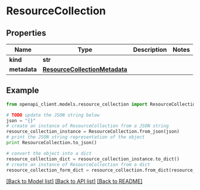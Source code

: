 # ResourceCollection


## Properties
Name | Type | Description | Notes
------------ | ------------- | ------------- | -------------
**kind** | **str** |  | 
**metadata** | [**ResourceCollectionMetadata**](ResourceCollectionMetadata.md) |  | 

## Example

```python
from openapi_client.models.resource_collection import ResourceCollection

# TODO update the JSON string below
json = "{}"
# create an instance of ResourceCollection from a JSON string
resource_collection_instance = ResourceCollection.from_json(json)
# print the JSON string representation of the object
print ResourceCollection.to_json()

# convert the object into a dict
resource_collection_dict = resource_collection_instance.to_dict()
# create an instance of ResourceCollection from a dict
resource_collection_form_dict = resource_collection.from_dict(resource_collection_dict)
```
[[Back to Model list]](../ccloud/README.md#documentation-for-models) [[Back to API list]](../ccloud/README.md#documentation-for-api-endpoints) [[Back to README]](../ccloud/README.md)


